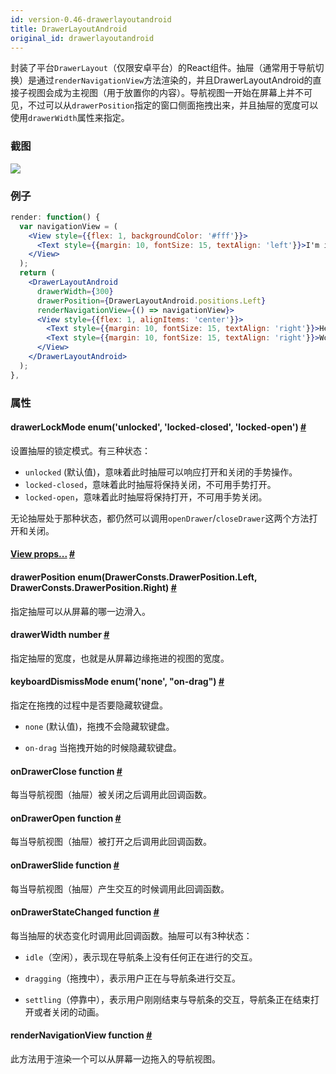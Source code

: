 ```yaml
---
id: version-0.46-drawerlayoutandroid
title: DrawerLayoutAndroid
original_id: drawerlayoutandroid
---
```


封装了平台`DrawerLayout`（仅限安卓平台）的React组件。抽屉（通常用于导航切换）是通过`renderNavigationView`方法渲染的，并且DrawerLayoutAndroid的直接子视图会成为主视图（用于放置你的内容）。导航视图一开始在屏幕上并不可见，不过可以从`drawerPosition`指定的窗口侧面拖拽出来，并且抽屉的宽度可以使用`drawerWidth`属性来指定。

### 截图
![](/img/components/drawerlayoutandroid.png)

### 例子

```jsx
render: function() {
  var navigationView = (
    <View style={{flex: 1, backgroundColor: '#fff'}}>
      <Text style={{margin: 10, fontSize: 15, textAlign: 'left'}}>I'm in the Drawer!</Text>
    </View>
  );
  return (
    <DrawerLayoutAndroid
      drawerWidth={300}
      drawerPosition={DrawerLayoutAndroid.positions.Left}
      renderNavigationView={() => navigationView}>
      <View style={{flex: 1, alignItems: 'center'}}>
        <Text style={{margin: 10, fontSize: 15, textAlign: 'right'}}>Hello</Text>
        <Text style={{margin: 10, fontSize: 15, textAlign: 'right'}}>World!</Text>
      </View>
    </DrawerLayoutAndroid>
  );
},
```

### 属性

<div class="props">
	<div class="prop">
	    <h4 class="propTitle"><a class="anchor" name="drawerlockmode"></a>drawerLockMode <span
	        class="propType">enum('unlocked', 'locked-closed', 'locked-open')</span> 
	        <a class="hash-link" href="#drawerlockmode">#</a>
	    </h4>
	    <div>
	        <p>设置抽屉的锁定模式。有三种状态：
			<ul>
	        <li><code>unlocked</code> (默认值)，意味着此时抽屉可以响应打开和关闭的手势操作。
	        <li><code>locked-closed</code>，意味着此时抽屉将保持关闭，不可用手势打开。
	        <li><code>locked-open</code>，意味着此时抽屉将保持打开，不可用手势关闭。
	        </ul>
	        无论抽屉处于那种状态，都仍然可以调用<code>openDrawer</code>/<code>closeDrawer</code>这两个方法打开和关闭。
	        </p>
	    </div>
	</div>
    <div class="prop">
        <h4 class="propTitle"><a class="anchor" name="view"></a><a href="view.html#props">View props...</a> <a class="hash-link" href="#view">#</a></h4>
    </div>
    <div class="prop">
        <h4 class="propTitle"><a class="anchor" name="drawerposition"></a>drawerPosition <span class="propType">enum(DrawerConsts.DrawerPosition.Left, DrawerConsts.DrawerPosition.Right)</span> <a class="hash-link" href="#drawerposition">#</a></h4>
        <div>
            <p>指定抽屉可以从屏幕的哪一边滑入。</p>
        </div>
    </div>
    <div class="prop">
        <h4 class="propTitle"><a class="anchor" name="drawerwidth"></a>drawerWidth <span class="propType">number</span> <a class="hash-link" href="#drawerwidth">#</a></h4>
        <div>
            <p>指定抽屉的宽度，也就是从屏幕边缘拖进的视图的宽度。</p>
        </div>
    </div>
    <div class="prop">
        <h4 class="propTitle"><a class="anchor" name="keyboarddismissmode"></a>keyboardDismissMode <span class="propType">enum('none', "on-drag")</span> <a class="hash-link" href="#keyboarddismissmode">#</a></h4>
        <div>
            <p>指定在拖拽的过程中是否要隐藏软键盘。</p>
            <ul>
            <li><p><code>none</code> (默认值)，拖拽不会隐藏软键盘。</p></li>
            <li><p><code>on-drag</code> 当拖拽开始的时候隐藏软键盘。</p></li>
            </ul>
        </div>
    </div>
    <div class="prop">
        <h4 class="propTitle"><a class="anchor" name="ondrawerclose"></a>onDrawerClose <span class="propType">function</span> <a class="hash-link" href="#ondrawerclose">#</a></h4>
        <div>
            <p>每当导航视图（抽屉）被关闭之后调用此回调函数。</p>
        </div>
    </div>
    <div class="prop">
        <h4 class="propTitle"><a class="anchor" name="ondraweropen"></a>onDrawerOpen <span class="propType">function</span> <a class="hash-link" href="#ondraweropen">#</a></h4>
        <div>
            <p>每当导航视图（抽屉）被打开之后调用此回调函数。</p>
        </div>
    </div>
    <div class="prop">
        <h4 class="propTitle"><a class="anchor" name="ondrawerslide"></a>onDrawerSlide <span class="propType">function</span> <a class="hash-link" href="#ondrawerslide">#</a></h4>
        <div>
            <p>每当导航视图（抽屉）产生交互的时候调用此回调函数。</p>
        </div>
    </div>
    <div class="prop">
        <h4 class="propTitle"><a class="anchor" name="ondrawerstatechanged"></a>onDrawerStateChanged <span class="propType">function</span> <a class="hash-link" href="#ondrawerstatechanged">#</a></h4>
        <div>
            <p>每当抽屉的状态变化时调用此回调函数。抽屉可以有3种状态：</p>
            <ul>
            <li><p><code>idle</code>（空闲），表示现在导航条上没有任何正在进行的交互。</p></li>
            <li><p><code>dragging</code>（拖拽中），表示用户正在与导航条进行交互。</p></li>
            <li><p><code>settling</code>（停靠中），表示用户刚刚结束与导航条的交互，导航条正在结束打开或者关闭的动画。</p></li>
            </ul>
        </div>
    </div>
    <div class="prop">
        <h4 class="propTitle"><a class="anchor" name="rendernavigationview"></a>renderNavigationView <span class="propType">function</span> <a class="hash-link" href="#rendernavigationview">#</a></h4>
        <div>
            <p>此方法用于渲染一个可以从屏幕一边拖入的导航视图。</p>
        </div>
    </div>
</div>
